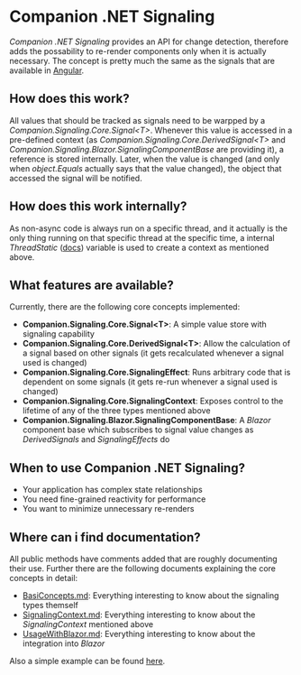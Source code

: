 # Companion .NET Signaling
*Companion .NET Signaling* provides an API for change detection, therefore adds the possability to re-render components only when it is actually necessary. The concept is pretty much the same as the signals that are available in [Angular](https://angular.dev/guide/signals).

## How does this work?
All values that should be tracked as signals need to be warpped by a *Companion.Signaling.Core.Signal&lt;T&gt;*. Whenever this value is accessed in a pre-defined context (as *Companion.Signaling.Core.DerivedSignal&lt;T&gt;* and *Companion.Signaling.Blazor.SignalingComponentBase* are providing it), a reference is stored internally. Later, when the value is changed (and only when *object.Equals* actually says that the value changed), the object that accessed the signal will be notified.

## How does this work internally?
As non-async code is always run on a specific thread, and it actually is the only thing running on that specific thread at the specific time, a internal *ThreadStatic* ([docs](https://learn.microsoft.com/en-us/dotnet/api/system.threadstaticattribute?view=net-9.0)) variable is used to create a context as mentioned above.

## What features are available?
Currently, there are the following core concepts implemented:

- **Companion.Signaling.Core.Signal&lt;T&gt;**: A simple value store with signaling capability
- **Companion.Signaling.Core.DerivedSignal&lt;T&gt;**: Allow the calculation of a signal based on other signals (it gets recalculated whenever a signal used is changed)
- **Companion.Signaling.Core.SignalingEffect**: Runs arbitrary code that is dependent on some signals (it gets re-run whenever a signal used is changed)
- **Companion.Signaling.Core.SignalingContext**: Exposes control to the lifetime of any of the three types mentioned above
- **Companion.Signaling.Blazor.SignalingComponentBase**: A *Blazor* component base which subscribes to signal value changes as *DerivedSignals* and *SignalingEffects* do

## When to use Companion .NET Signaling?
- Your application has complex state relationships
- You need fine-grained reactivity for performance
- You want to minimize unnecessary re-renders

## Where can i find documentation?
All public methods have comments added that are roughly documenting their use. Further there are the following documents explaining the core concepts in detail:

 - [BasiConcepts.md](../../../docs/Signaling/BasicConcepts.md): Everything interesting to know about the signaling types themself
 - [SignalingContext.md](../../../docs/Signaling/SignalingContext.md): Everything interesting to know about the *SignalingContext* mentioned above
 - [UsageWithBlazor.md](../../../docs/Signaling/UsageWithBlazor.md): Everything interesting to know about the integration into *Blazor*

Also a simple example can be found [here](../../Playground).
